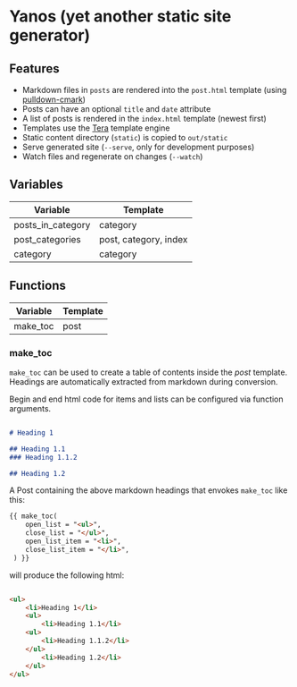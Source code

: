 # Yanos (**y**et **ano**ther **s**tatic site generator)

## Features

- Markdown files in `posts` are rendered into the `post.html` template (using [pulldown-cmark](https://crates.io/crates/pulldown-cmark))
- Posts can have an optional `title` and `date` attribute
- A list of posts is rendered in the `index.html` template (newest first)
- Templates use the [Tera](https://tera.netlify.app/) template engine
- Static content directory (`static`) is copied to `out/static`
- Serve generated site (`--serve`, only for development purposes)
- Watch files and regenerate on changes (`--watch`)

## Variables

| **Variable**      | **Template**          |
| ----------------- | --------------------- |
| posts_in_category | category              |
| post_categories   | post, category, index |
| category          | category              |

## Functions

| **Variable** | **Template** |
| ------------ | ------------ |
| make_toc     | post         |


### make_toc
`make_toc` can be used to create a table of contents inside the _post_ template. Headings are automatically extracted from markdown during conversion.

Begin and end html code for items and lists can be configured via function arguments.

```markdown

# Heading 1

## Heading 1.1
### Heading 1.1.2

## Heading 1.2

```

A Post containing the above markdown headings that envokes `make_toc` like this:
```html
{{ make_toc(
    open_list = "<ul>",
    close_list = "</ul>",
    open_list_item = "<li>",
    close_list_item = "</li>",
 ) }}
```
will produce the following html:

```html

<ul>
    <li>Heading 1</li>
    <ul>
        <li>Heading 1.1</li>
    <ul>
        <li>Heading 1.1.2</li>
    </ul>
        <li>Heading 1.2</li>
    </ul>
</ul>
```


